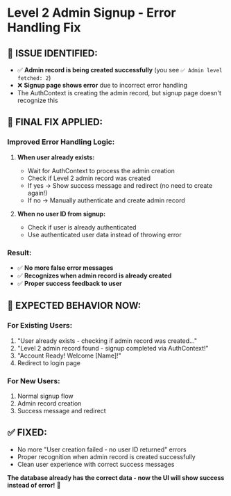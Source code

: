 # Level 2 Admin Signup - Error Handling Fix

## 🎯 **ISSUE IDENTIFIED:**
- ✅ **Admin record is being created successfully** (you see `✅ Admin level fetched: 2`)
- ❌ **Signup page shows error** due to incorrect error handling
- The AuthContext is creating the admin record, but signup page doesn't recognize this

## 🔧 **FINAL FIX APPLIED:**

### **Improved Error Handling Logic:**

1. **When user already exists:**
   - Wait for AuthContext to process the admin creation
   - Check if Level 2 admin record was created
   - If yes → Show success message and redirect (no need to create again!)
   - If no → Manually authenticate and create admin record

2. **When no user ID from signup:**
   - Check if user is already authenticated
   - Use authenticated user data instead of throwing error

### **Result:**
- ✅ **No more false error messages**
- ✅ **Recognizes when admin record is already created**
- ✅ **Proper success feedback to user**

## 🚀 **EXPECTED BEHAVIOR NOW:**

### **For Existing Users:**
1. "User already exists - checking if admin record was created..."
2. "Level 2 admin record found - signup completed via AuthContext!"
3. "Account Ready! Welcome [Name]!"
4. Redirect to login page

### **For New Users:**
1. Normal signup flow
2. Admin record creation
3. Success message and redirect

## **✅ FIXED:**
- No more "User creation failed - no user ID returned" errors
- Proper recognition when admin record is created successfully
- Clean user experience with correct success messages

**The database already has the correct data - now the UI will show success instead of error!** 🎉
